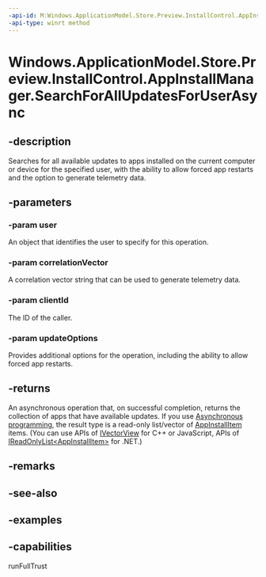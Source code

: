 ```yaml
---
-api-id: M:Windows.ApplicationModel.Store.Preview.InstallControl.AppInstallManager.SearchForAllUpdatesForUserAsync(Windows.System.User,System.String,System.String,Windows.ApplicationModel.Store.Preview.InstallControl.AppUpdateOptions)
-api-type: winrt method
---
```


<!-- Method syntax.
public IAsyncOperation<AppInstallItem>> AppInstallManager.SearchForAllUpdatesForUserAsync(User user, String correlationVector, String clientId, AppUpdateOptions updateOptions)
-->

# Windows.ApplicationModel.Store.Preview.InstallControl.AppInstallManager.SearchForAllUpdatesForUserAsync

## -description
Searches for all available updates to apps installed on the current computer or device for the specified user, with the ability to allow forced app restarts and the option to generate telemetry data.

## -parameters
### -param user
An object that identifies the user to specify for this operation.

### -param correlationVector
A correlation vector string that can be used to generate telemetry data.

### -param clientId
The ID of the caller.

### -param updateOptions
Provides additional options for the operation, including the ability to allow forced app restarts.

## -returns
An asynchronous operation that, on successful completion, returns the collection of apps that have available updates. If you use [Asynchronous programming](/windows/uwp/threading-async/asynchronous-programming-universal-windows-platform-apps), the result type is a read-only list/vector of [AppInstallItem](appinstallitem.md) items. (You can use APIs of [IVectorView<AppInstallItem>](../windows.foundation.collections/ivectorview_1.md) for C++ or JavaScript, APIs of [IReadOnlyList&lt;AppInstallItem&gt;](/dotnet/api/system.collections.generic.ireadonlylist-1?redirectedfrom=MSDN) for .NET.)

## -remarks

## -see-also

## -examples

## -capabilities
runFullTrust
